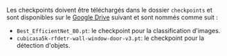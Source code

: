 Les checkpoints doivent être téléchargés dans le dossier `checkpoints` et sont disponibles sur le [Google Drive](https://drive.google.com/drive/folders/1v0X2g3j4x5q6y7z8a9b0c1d2e3f4g5h6?usp=sharing) suivant et sont nommés comme suit :

- `Best_EfficientNet_B0.pt`: le checkpoint pour la classification d'images.
- `cubicasa5k-rfdetr-wall-window-door-v3.pt`: le checkpoint pour la détection d'objets.
